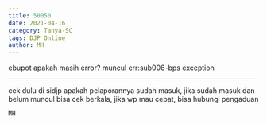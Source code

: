 ```yaml
---
title: 50050
date: 2021-04-16
category: Tanya-SC
tags: DJP Online
author: MH
---
```


ebupot apakah masih error? muncul err:sub006-bps exception

---

cek dulu di sidjp apakah pelaporannya sudah masuk, jika sudah masuk dan belum muncul bisa cek berkala, jika wp mau cepat, bisa hubungi pengaduan

`MH`
